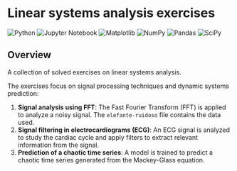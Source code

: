 # Linear systems analysis exercises

![Python](https://img.shields.io/badge/python-3670A0?style=for-the-badge&logo=python&logoColor=ffdd54)
![Jupyter Notebook](https://img.shields.io/badge/jupyter-%23FA0F00.svg?style=for-the-badge&logo=jupyter&logoColor=white)
![Matplotlib](https://img.shields.io/badge/Matplotlib-%23ffffff.svg?style=for-the-badge&logo=Matplotlib&logoColor=black)
![NumPy](https://img.shields.io/badge/numpy-%23013243.svg?style=for-the-badge&logo=numpy&logoColor=white)
![Pandas](https://img.shields.io/badge/pandas-%23150458.svg?style=for-the-badge&logo=pandas&logoColor=white)
![SciPy](https://img.shields.io/badge/SciPy-%230C55A5.svg?style=for-the-badge&logo=scipy&logoColor=%white)

## Overview

A collection of solved exercises on linear systems analysis. 

The exercises focus on signal processing techniques and dynamic systems prediction:

1. **Signal analysis using FFT**: The Fast Fourier Transform (FFT) is applied to analyze a noisy signal. The `elefante-ruidoso` file contains the data used.
2. **Signal filtering in electrocardiograms (ECG)**: An ECG signal is analyzed to study the cardiac cycle and apply filters to extract relevant information from the signal.
3. **Prediction of a chaotic time series**: A model is trained to predict a chaotic time series generated from the Mackey-Glass equation.
